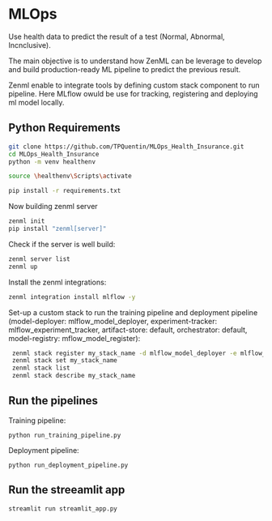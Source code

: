 # MLOps

Use health data to predict the result of a test (Normal, Abnormal, Incnclusive).

The main objective is to understand how ZenML can be leverage to develop and build production-ready ML pipeline to predict the previous result.

Zenml enable to integrate tools by defining custom stack component to run pipeline. Here MLflow owuld be use for tracking, registering and deploying ml model locally.

## Python Requirements

```bash
git clone https://github.com/TPQuentin/MLOps_Health_Insurance.git
cd MLOps_Health_Insurance
python -m venv healthenv

source \healthenv\Scripts\activate

pip install -r requirements.txt
```

Now building zenml server

```bash
zenml init
pip install "zenml[server]"
```

Check if the server is well build:

```bash
zenml server list
zenml up
```

Install the zenml integrations:

```bash
zenml integration install mlflow -y
```

Set-up a custom stack to run the training pipeline and deployment pipeline (model-deployer: mlflow_model_deployer,
experiment-tracker: mlflow_experiment_tracker,
artifact-store: default,
orchestrator: default,
model-registry: mflow_model_register):

```bash
 zenml stack register my_stack_name -d mlflow_model_deployer -e mlflow_experiment_tracker -a default -o default -r mlflow_model_register
 zenml stack set my_stack_name
 zenml stack list
 zenml stack describe my_stack_name
```

## Run the pipelines

Training pipeline:

```
python run_training_pipeline.py
```

Deployment pipeline:

```
python run_deployment_pipeline.py
```

## Run the streeamlit app

```bash
streamlit run streamlit_app.py
```
